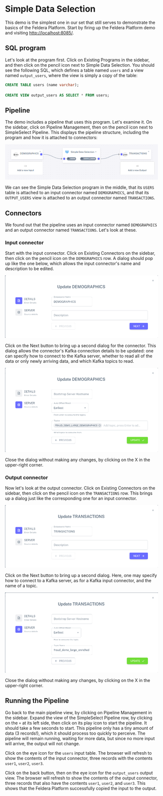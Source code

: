 # Simple Data Selection

This demo is the simplest one in our set that still serves to demonstrate the
basics of the Feldera Platform. Start by firing up the Feldera Platform demo
and visiting <http://localhost:8085/>.

## SQL program

Let's look at the program first.  Click on Existing Programs in the
sidebar, and then click on the pencil icon next to Simple Data
Selection.  You should see the following SQL, which defines a table
named `users` and a view named `output_users`, where the view is
simply a copy of the table:

```sql
CREATE TABLE users (name varchar);

CREATE VIEW output_users AS SELECT * FROM users;
```

## Pipeline

The demo includes a pipeline that uses this program.  Let's examine
it.  On the sidebar, click on Pipeline Management, then on the pencil
icon next to SimpleSelect Pipeline.  This displays the pipeline
structure, including the program and how it is attached to connectors:

![Simple Select Pipeline](images/simple-select-pipeline.png)

We can see the Simple Data Selection program in the middle, that its
`USERS` table is attached to an input connector named `DEMOGRAPHICS`,
and that its `OUTPUT_USERS` view is attached to an output connector
named `TRANSACTIONS`.

## Connectors

We found out that the pipeline uses an input connector named
`DEMOGRAPHICS` and an output connector named `TRANSACTIONS`.  Let's
look at these.

### Input connector

Start with the input connector.  Click on Existing Connectors on the
sidebar, then click on the pencil icon on the `DEMOGRAPHICS` row.  A
dialog should pop up like the one below, which allows the input
connector's name and description to be edited.

![DEMOGRAPHICS input connector details](images/simple-select-demographics-1.png)

Click on the Next button to bring up a second dialog for the
connector.  This dialog allows the connector's Kafka connection
details to be updated: one can specify how to connect to the Kafka
server, whether to read all of the data or only newly arriving data,
and which Kafka topics to read.

![DEMOGRAPHICS input connector details](images/simple-select-demographics-2.png)

Close the dialog without making any changes, by clicking on the X in
the upper-right corner.

### Output connector

Now let's look at the output connector.  Click on Existing Connectors
on the sidebar, then click on the pencil icon on the `TRANSACTIONS`
row.  This brings up a dialog just like the corresponding one for an
input connector.

![TRANSACTIONS output connector details](images/simple-select-transactions-1.png)

Click on the Next button to bring up a second dialog.  Here, one may
specify how to connect to a Kafka server, as for a Kafka input
connector, and the name of a topic.

![TRANSACTIONS output connector details](images/simple-select-transactions-2.png)

Close the dialog without making any changes, by clicking on the X in
the upper-right corner.

## Running the Pipeline

Go back to the main pipeline view, by clicking on Pipeline Management
in the sidebar.  Expand the view of the SimpleSelect Pipeline row, by
clicking on the `+` at its left side, then click on its play icon to
start the pipeline.  It should take a few seconds to start.  This
pipeline only has a tiny amount of data (3 records!), which it should
process too quickly to perceive.  The pipeline will remain running,
waiting for more data, but since no more input will arrive, the output
will not change.

Click on the eye icon for the `users` input table.  The browser will
refresh to show the contents of the input connector, three records
with the contents `user1`, `user2`, `user3`.

Click on the back button, then on the eye icon for the `output_users` output
view.  The browser will refresh to show the contents of the output connector,
three records that also have the contents `user1`, `user2`, and `user3`.  This
shows that the Feldera Platform successfully copied the input to the output.
